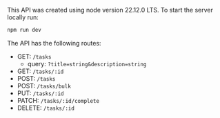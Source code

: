This API was created using node version 22.12.0 LTS. To start the server locally run:

```bash
npm run dev
```

The API has the following routes:

- GET: `/tasks`
    - query: `?title=string&description=string`
- GET: `/tasks/:id`
- POST: `/tasks`
- POST: `/tasks/bulk`
- PUT: `/tasks/:id`
- PATCH: `/tasks/:id/complete`
- DELETE: `/tasks/:id`